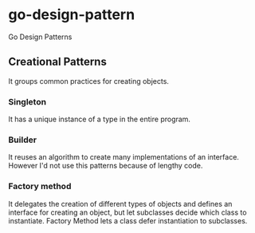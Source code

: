 # go-design-pattern
Go Design Patterns

## Creational Patterns
It groups common practices for creating objects.

### Singleton
It has a unique instance of a type in the entire program.

### Builder
It reuses an algorithm to create many implementations of an interface.
However I'd not use this patterns because of lengthy code.

### Factory method
It delegates the creation of different types of objects and defines an interface for creating an object, but let subclasses decide which class to instantiate. 
Factory Method lets a class defer instantiation to subclasses.

